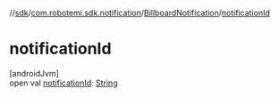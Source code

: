 //[sdk](../../../index.md)/[com.robotemi.sdk.notification](../index.md)/[BillboardNotification](index.md)/[notificationId](notification-id.md)

# notificationId

[androidJvm]\
open val [notificationId](notification-id.md): [String](https://docs.oracle.com/javase/8/docs/api/java/lang/String.html)

